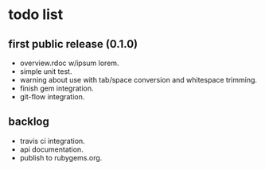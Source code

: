 todo list
=========

first public release (0.1.0)
----------------------------

- overview.rdoc w/ipsum lorem.
- simple unit test.
- warning about use with tab/space conversion and whitespace trimming.
- finish gem integration.
- git-flow integration.

backlog
-------

- travis ci integration.
- api documentation.
- publish to rubygems.org.
